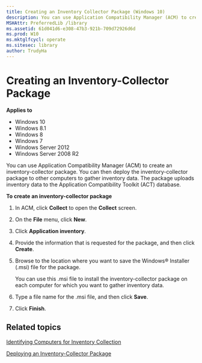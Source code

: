 ```yaml
---
title: Creating an Inventory Collector Package (Windows 10)
description: You can use Application Compatibility Manager (ACM) to create an inventory collector package.
MSHAttr: PreferredLib /library
ms.assetid: 61d041d6-e308-47b3-921b-709d72926d6d
ms.prod: W10
ms.mktglfcycl: operate
ms.sitesec: library
author: TrudyHa
---
```


# Creating an Inventory-Collector Package


**Applies to**

-   Windows 10
-   Windows 8.1
-   Windows 8
-   Windows 7
-   Windows Server 2012
-   Windows Server 2008 R2

You can use Application Compatibility Manager (ACM) to create an inventory-collector package. You can then deploy the inventory-collector package to other computers to gather inventory data. The package uploads inventory data to the Application Compatibility Toolkit (ACT) database.

**To create an inventory-collector package**

1.  In ACM, click **Collect** to open the **Collect** screen.

2.  On the **File** menu, click **New**.

3.  Click **Application inventory**.

4.  Provide the information that is requested for the package, and then click **Create**.

5.  Browse to the location where you want to save the Windows® Installer (.msi) file for the package.

    You can use this .msi file to install the inventory-collector package on each computer for which you want to gather inventory data.

6.  Type a file name for the .msi file, and then click **Save**.

7.  Click **Finish**.

## Related topics


[Identifying Computers for Inventory Collection](identifying-computers-for-inventory-collection.md)

[Deploying an Inventory-Collector Package](deploying-an-inventory-collector-package.md)

 

 





